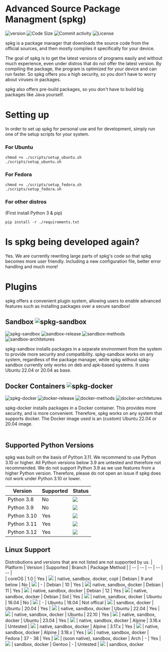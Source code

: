 # **Advanced Source Package Managment (spkg)**
![version](https://img.shields.io/badge/spkg-2.0.0beta1-success) 
![Code Size](https://img.shields.io/github/languages/code-size/Strawberry-Foundations/spkg)
![Commit activity](https://img.shields.io/github/commit-activity/w/Strawberry-Foundations/spkg)
![License](https://img.shields.io/github/license/Strawberry-Foundations/spkg)

spkg is a package manager that downloads the source code from the official sources, and then mostly compiles it specifically for your device.

The goal of spkg is to get the latest versions of programs easily and 
without much experience, even under distros that do not offer the latest version.
By compiling the package, the program is optimized for your device and can run faster.
So spkg offers you a high security, so you don't have to worry about viruses in packages.

spkg also offers pre-build packages, so you don't have to build big packages like Java yourself. 
<br>

# Setting up
In order to set up spkg for personal use and for development, simply run one of the setup scripts for your system.

### For Ubuntu
```
chmod +x ./scripts/setup_ubuntu.sh
./scripts/setup_ubuntu.sh
```

### For Fedora
```
chmod +x ./scripts/setup_fedora.sh
./scripts/setup_fedora.sh
```

### For other distros
(First install Python 3 & pip)
```
pip install -r ./requirements.txt
```

# Is spkg being developed again?
Yes. We are currently rewriting large parts of spkg's code so that spkg becomes more user friendly. 
Including a new configuration file, better error handling and much more!  

# **Plugins**
spkg offers a convenient plugin system, allowing users to enable advanced features such as installing packages over a secure sandbox! 

## **Sandbox  ![spkg-sandbox](https://img.shields.io/badge/spkg--sandbox-important)**

![spkg-sandbox](https://img.shields.io/badge/spkg--sandbox-2.0.0-informational)
![sandbox-release](https://img.shields.io/badge/Release-stable-success)
![sandbox-methods](https://img.shields.io/badge/Methods-bwrap%2C%20chroot-important)
![sandbox-architetures](https://img.shields.io/badge/Architectures-x86__64%2C%20x86%2C%20aarch64-success)

spkg-sandbox installs packages in a separate environment from the system to provide more security and compatibility. spkg-sandbox works on any system, regardless of the package manager, while spkg without spkg-sandbox currently only works on deb and apk-based systems. It uses Ubuntu 22.04 or 20.04 as base. 
<br>

## **Docker Containers  ![spkg-docker](https://img.shields.io/badge/spkg--docker-important)**

![spkg-docker](https://img.shields.io/badge/spkg--docker-0.1.0-informational)
![docker-release](https://img.shields.io/badge/Release-Not%20released-critical)
![docker-methods](https://img.shields.io/badge/Methods-docker%2C%20podman%20(%3F)-important)
![docker-architetures](https://img.shields.io/badge/Architectures-depending%20on%20docker%20image-success)

spkg-docker installs packages in a Docker container. This provides more security, and is more convenient. Therefore, spkg works on any system that supports docker. The Docker image used is an (custom) Ubuntu 22.04 or 20.04 image.
<br><br>

## **Supported Python Versions**
spkg was built on the basis of Python 3.11. We recommend to use Python 3.10 or higher. All Python versions below 3.9 are untested and therefore not recommended. We do not support Python 3.9 as we use features from a higher Python version. Therefore, please do not open an issue if spkg does not work under Python 3.10 or lower. 

| Version       | Supported | Status                                                    |
| --            | --        | --                                                        | 
| Python 3.8    | No        | ![](https://img.shields.io/badge/-Not_working-orange)     |
| Python 3.9    | No        | ![](https://img.shields.io/badge/-Not_working-orange)     |
| Python 3.10   | Yes       | ![](https://img.shields.io/badge/-Tested,_Working-success)|
| Python 3.11   | Yes       | ![](https://img.shields.io/badge/-Tested,_Working-success)|
| Python 3.12   | Yes       | ![](https://img.shields.io/badge/-Tested,_Working-success)|

## **Linux Support**
Distrobutions and versions that are not listed are not supported by us. 
| Platform  | Version       | Supported     | Branch                                                    | Package Method    |
| --        | --            | --            | --                                                        | --                |   
| coreOS    | 1.0           | Yes           | ![](https://img.shields.io/badge/-Future-orange)          | native, sandbox, docker, copt
| Debian    | 9 and below   | No            | ![](https://img.shields.io/badge/-End_of_Life-red)        | -
| Debian    | 10            | Yes           | ![](https://img.shields.io/badge/-OldOldStable-yellowgreen)| native, sandbox, docker
| Debian    | 11            | Yes           | ![](https://img.shields.io/badge/-OldStable-success)      | native, sandbox, docker
| Debian    | 12            | Yes           | ![](https://img.shields.io/badge/-Stable-success)         | native, sandbox, docker
| Debian    | Sid           | Yes           | ![](https://img.shields.io/badge/-Unstable-orange)        | native, sandbox, docker
| Ubuntu    | 16.04         | No            | ![](https://img.shields.io/badge/-ESM-orange)             | -
| Ubuntu    | 18.04         | Not offical   | ![](https://img.shields.io/badge/-LTS-yellowgreen)        | sandbox, docker
| Ubuntu    | 20.04         | Yes           | ![](https://img.shields.io/badge/-LTS-green)              | native, sandbox, docker
| Ubuntu    | 22.04         | Yes           | ![](https://img.shields.io/badge/-LTS-success)            | native, sandbox, docker
| Ubuntu    | 22.10         | Yes           | ![](https://img.shields.io/badge/-Old_Stable-green)       | native, sandbox, docker
| Ubuntu    | 23.04         | Yes           | ![](https://img.shields.io/badge/-Stable-success)         | native, sandbox, docker
| Alpine    | 3.16.x        | Untested      | ![](https://img.shields.io/badge/-Stable-green)           | native, sandbox, docker
| Alpine    | 3.17.x        | Yes           | ![](https://img.shields.io/badge/-Stable-green)           | native, sandbox, docker
| Alpine    | 3.18.x        | Yes           | ![](https://img.shields.io/badge/-Stable-success)         | native, sandbox, docker
| Fedora    | 37 - 38       | Yes           | ![](https://img.shields.io/badge/-Stable-success)         | (soon native), sandbox, docker
| Arch      | -             | Yes           | ![](https://img.shields.io/badge/-Bleeding%20Edge-blueviolet) | sandbox, docker
| Gentoo    | -             | Untested      | ![](https://img.shields.io/badge/-RR-informational)       | sandbox, docker
